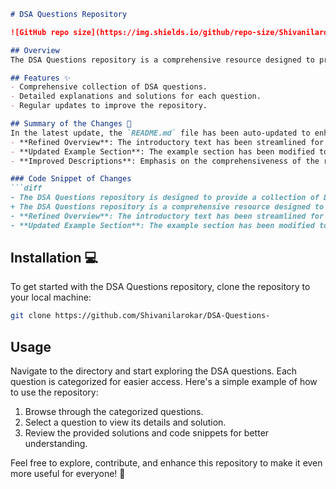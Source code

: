 ```markdown
# DSA Questions Repository

![GitHub repo size](https://img.shields.io/github/repo-size/Shivanilarokar/DSA-Questions-) ![GitHub contributors](https://img.shields.io/github/contributors/Shivanilarokar/DSA-Questions-) ![GitHub issues](https://img.shields.io/github/issues/Shivanilarokar/DSA-Questions-)

## Overview
The DSA Questions repository is a comprehensive resource designed to provide a collection of Data Structure and Algorithm (DSA) questions, complete with detailed explanations and solutions. This repository aims to enhance understanding and problem-solving skills in DSA.

## Features ✨
- Comprehensive collection of DSA questions.
- Detailed explanations and solutions for each question.
- Regular updates to improve the repository.

## Summary of the Changes 📝
In the latest update, the `README.md` file has been auto-updated to enhance clarity and readability. Key changes include:
- **Refined Overview**: The introductory text has been streamlined for better readability.
- **Updated Example Section**: The example section has been modified to provide clearer instructions.
- **Improved Descriptions**: Emphasis on the comprehensiveness of the repository.

### Code Snippet of Changes
```diff
- The DSA Questions repository is designed to provide a collection of Data Structures and Algorithms (DSA) questions to help you enhance your coding skills and prepare for technical interviews.
+ The DSA Questions repository is a comprehensive resource designed to provide a collection of Data Structures and Algorithms (DSA) questions to help you enhance your coding skills and prepare for technical interviews.
- **Refined Overview**: The introductory text has been streamlined for better readability.
- **Updated Example Section**: The example section has been modified to provide clearer instructions.
```

## Installation 💻
To get started with the DSA Questions repository, clone the repository to your local machine:
```bash
git clone https://github.com/Shivanilarokar/DSA-Questions-
```

## Usage
Navigate to the directory and start exploring the DSA questions. Each question is categorized for easier access. Here's a simple example of how to use the repository:
1. Browse through the categorized questions.
2. Select a question to view its details and solution.
3. Review the provided solutions and code snippets for better understanding.

Feel free to explore, contribute, and enhance this repository to make it even more useful for everyone! 🚀
```